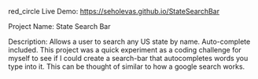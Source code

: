 red_circle Live Demo: https://seholevas.github.io/StateSearchBar

Project Name: State Search Bar

Description: Allows a user to search any US state by name. Auto-complete included. This project was a quick experiment as a coding challenge for myself to see if I could create a search-bar that autocompletes words you type into it. This can be thought of similar to how a google search works.